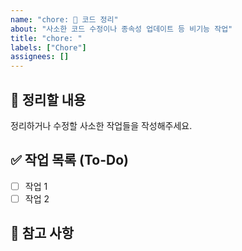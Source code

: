 ```yaml
---
name: "chore: 🧹 코드 정리"
about: "사소한 코드 수정이나 종속성 업데이트 등 비기능 작업"
title: "chore: "
labels: ["Chore"]
assignees: []
---
```


## 🧹 정리할 내용

정리하거나 수정할 사소한 작업들을 작성해주세요.

## ✅ 작업 목록 (To-Do)

- [ ] 작업 1  
- [ ] 작업 2  

## 📎 참고 사항